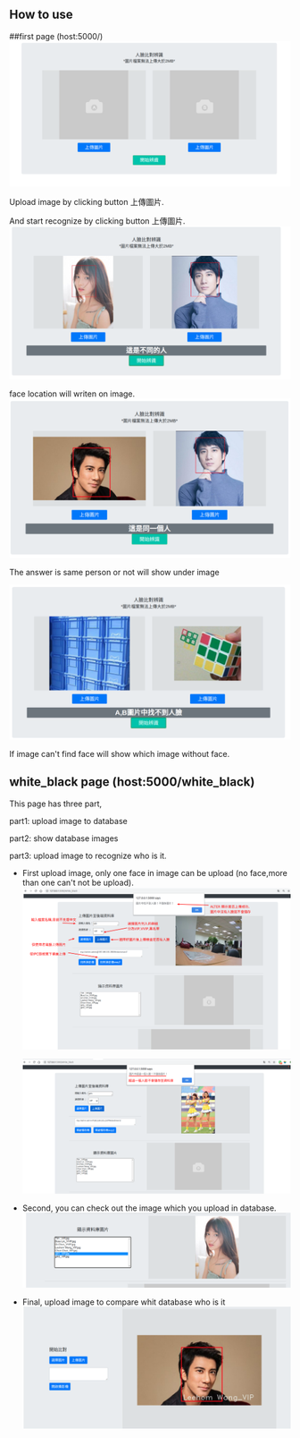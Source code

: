 <span id="jump"></span>
 ## How to use 
 ##first page (host:5000/)
![image](IMG/01.png)

Upload image by clicking button 上傳圖片.

And start recognize by clicking button 上傳圖片.
![image](IMG/02.png)

face location will writen on image.
![image](IMG/03.png)

The answer is same person or not will show under image

![image](IMG/04.png)

If image can't find face will show which image without face.



## white_black page (host:5000/white_black)
This page has three part,

part1: upload image to database

part2: show database images  

part3: upload image to recognize who is it.


* First upload image, only one face in image can be upload (no face,more than one can't not be upload).
   ![image](IMG/05.png)
    
   ![image](IMG/06.png)


* Second, you can check out the image which you upload in database.
   ![image](IMG/07.png)


* Final, upload image to compare whit database who is it 
   ![image](IMG/08.png)
